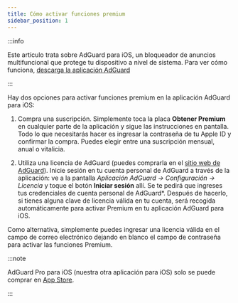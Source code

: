 ```yaml
---
title: Cómo activar funciones premium
sidebar_position: 1
---
```


:::info

Este artículo trata sobre AdGuard para iOS, un bloqueador de anuncios multifuncional que protege tu dispositivo a nivel de sistema. Para ver cómo funciona, [descarga la aplicación AdGuard](https://agrd.io/download-kb-adblock)

:::

Hay dos opciones para activar funciones premium en la aplicación AdGuard para iOS:

1. Compra una suscripción. Simplemente toca la placa **Obtener Premium** en cualquier parte de la aplicación y sigue las instrucciones en pantalla. Todo lo que necesitarás hacer es ingresar la contraseña de tu Apple ID y confirmar la compra. Puedes elegir entre una suscripción mensual, anual o vitalicia.

2. Utiliza una licencia de AdGuard (puedes comprarla en el [sitio web de AdGuard](https://adguard.com/license.html)). Inicie sesión en tu cuenta personal de AdGuard a través de la aplicación: ve a la pantalla *Aplicación AdGuard → Configuración → Licencia* y toque el botón **Iniciar sesión** allí. Se te pedirá que ingreses tus credenciales de cuenta personal de AdGuard*. Después de hacerlo, si tienes alguna clave de licencia válida en tu cuenta, será recogida automáticamente para activar Premium en tu aplicación AdGuard para iOS.

Como alternativa, simplemente puedes ingresar una licencia válida en el campo de correo electrónico dejando en blanco el campo de contraseña para activar las funciones Premium.

:::note

AdGuard Pro para iOS (nuestra otra aplicación para iOS) solo se puede comprar en [App Store](https://apps.apple.com/app/adguard-pro-adblock-privacy/id1126386264).

:::
